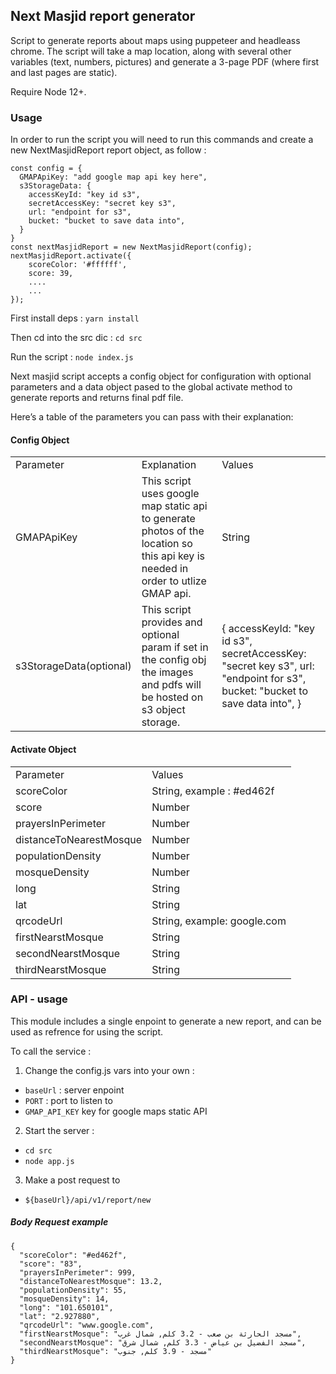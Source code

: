 ## Next Masjid report generator

Script to generate reports about maps using puppeteer and headleass chrome.
The script will take a map location, along with several other variables (text, numbers, pictures) and generate a 3-page PDF (where first and last pages are static).

Require Node 12+.

### Usage

In order to run the script you will need to run this commands and create a new NextMasjidReport report object, as follow :

```
const config = {
  GMAPApiKey: "add google map api key here",
  s3StorageData: {
    accessKeyId: "key id s3",
    secretAccessKey: "secret key s3",
    url: "endpoint for s3",
    bucket: "bucket to save data into",
  }
}
const nextMasjidReport = new NextMasjidReport(config);
nextMasjidReport.activate({
    scoreColor: '#ffffff',
    score: 39,
    ....
    ...
});
```

First install deps :
`yarn install`

Then cd into the src dic :
`cd src`

Run the script :
`node index.js`


Next masjid script accepts a config object for configuration with optional parameters and a data object pased to the global activate method to generate reports and returns final pdf file.

Here’s a table of the parameters you can pass with their explanation:

#### Config Object

<table>
  <tr>
    <td>Parameter</td>
    <td>Explanation</td>
    <td>Values</td>
  </tr>
  <tr>
    <td>GMAPApiKey</td>
    <td>This script uses google map static api to generate photos of the location so this api key is needed in order to utlize GMAP api.</td>
    <td>String</td>
  </tr>
  <tr>
    <td>s3StorageData(optional)</td>
    <td>This script provides and optional param if set in the config obj the images and pdfs will be hosted on s3 object storage.</td>
    <td>{
    accessKeyId: "key id s3",
    secretAccessKey: "secret key s3",
    url: "endpoint for s3",
    bucket: "bucket to save data into",
    }</td>
  </tr>
  
</table>

#### Activate Object

<table>
  <tr>
    <td>Parameter</td>
    <td>Values</td>
  </tr>
  <tr>
    <td>scoreColor</td>
    <td>String, example : #ed462f</td>
  </tr>
  <tr>
    <td>score</td>
    <td>Number</td>
  </tr>
  <tr>
    <td>prayersInPerimeter</td>
    <td>Number</td>
  </tr>
  <tr>
    <td>distanceToNearestMosque</td>
    <td>Number</td>
  </tr>
  <tr>
    <td>populationDensity</td>
    <td>Number</td>
  </tr>
  <tr>
    <td>mosqueDensity</td>
    <td>Number</td>
  </tr>
  <tr>
    <td>long</td>
    <td>String</td>
  </tr>
  <tr>
    <td>lat</td>
    <td>String</td>
  </tr>
  <tr>
    <td>qrcodeUrl</td>
    <td>String, example: google.com </td>
  </tr>
  <tr>
    <td>firstNearstMosque</td>
    <td>String</td>
  </tr>
   <tr>
    <td>secondNearstMosque</td>
    <td>String</td>
  </tr>
   <tr>
    <td>thirdNearstMosque</td>
    <td>String</td>
  </tr>
</table>

### API - usage

This module includes a single enpoint to generate a new report, and can be used as refrence for using the script.

To call the service :

1. Change the config.js vars into your own :
- `baseUrl` : server enpoint
- `PORT` : port to listen to
- `GMAP_API_KEY` key for google maps static API

2. Start the server :
- `cd src`
- `node app.js`

3. Make a post request to
- `${baseUrl}/api/v1/report/new`

##### Body Request example

```
{
  "scoreColor": "#ed462f",
  "score": "83",
  "prayersInPerimeter": 999,
  "distanceToNearestMosque": 13.2,
  "populationDensity": 55,
  "mosqueDensity": 14,
  "long": "101.650101",
  "lat": "2.927880",
  "qrcodeUrl": "www.google.com",
  "firstNearstMosque": "مسجد الحارثة بن صعب - 3.2 كلم, شمال غرب",
  "secondNearstMosque": "مسجد الفضيل بن عياض - 3.3 كلم, شمال شرق",
  "thirdNearstMosque": "مسجد - 3.9 كلم, جنوب"
}
```
